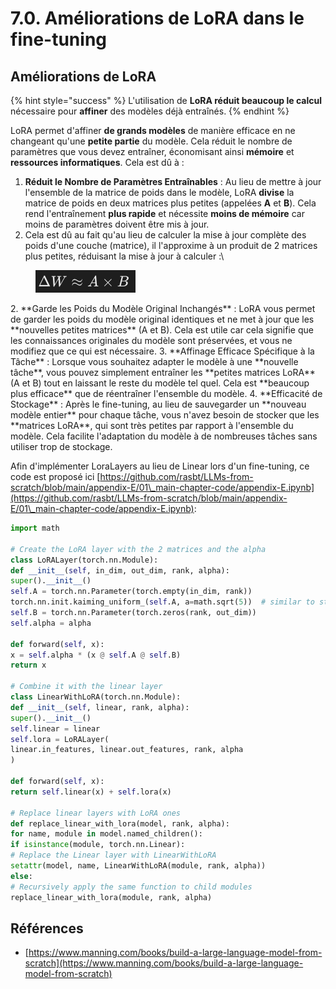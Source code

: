 # 7.0. Améliorations de LoRA dans le fine-tuning

## Améliorations de LoRA

{% hint style="success" %}
L'utilisation de **LoRA réduit beaucoup le calcul** nécessaire pour **affiner** des modèles déjà entraînés.
{% endhint %}

LoRA permet d'affiner **de grands modèles** de manière efficace en ne changeant qu'une **petite partie** du modèle. Cela réduit le nombre de paramètres que vous devez entraîner, économisant ainsi **mémoire** et **ressources informatiques**. Cela est dû à :

1. **Réduit le Nombre de Paramètres Entraînables** : Au lieu de mettre à jour l'ensemble de la matrice de poids dans le modèle, LoRA **divise** la matrice de poids en deux matrices plus petites (appelées **A** et **B**). Cela rend l'entraînement **plus rapide** et nécessite **moins de mémoire** car moins de paramètres doivent être mis à jour.
1.  Cela est dû au fait qu'au lieu de calculer la mise à jour complète des poids d'une couche (matrice), il l'approxime à un produit de 2 matrices plus petites, réduisant la mise à jour à calculer :\


<figure><img src="../../.gitbook/assets/image (9).png" alt=""><figcaption></figcaption></figure>
2. **Garde les Poids du Modèle Original Inchangés** : LoRA vous permet de garder les poids du modèle original identiques et ne met à jour que les **nouvelles petites matrices** (A et B). Cela est utile car cela signifie que les connaissances originales du modèle sont préservées, et vous ne modifiez que ce qui est nécessaire.
3. **Affinage Efficace Spécifique à la Tâche** : Lorsque vous souhaitez adapter le modèle à une **nouvelle tâche**, vous pouvez simplement entraîner les **petites matrices LoRA** (A et B) tout en laissant le reste du modèle tel quel. Cela est **beaucoup plus efficace** que de réentraîner l'ensemble du modèle.
4. **Efficacité de Stockage** : Après le fine-tuning, au lieu de sauvegarder un **nouveau modèle entier** pour chaque tâche, vous n'avez besoin de stocker que les **matrices LoRA**, qui sont très petites par rapport à l'ensemble du modèle. Cela facilite l'adaptation du modèle à de nombreuses tâches sans utiliser trop de stockage.

Afin d'implémenter LoraLayers au lieu de Linear lors d'un fine-tuning, ce code est proposé ici [https://github.com/rasbt/LLMs-from-scratch/blob/main/appendix-E/01\_main-chapter-code/appendix-E.ipynb](https://github.com/rasbt/LLMs-from-scratch/blob/main/appendix-E/01\_main-chapter-code/appendix-E.ipynb):
```python
import math

# Create the LoRA layer with the 2 matrices and the alpha
class LoRALayer(torch.nn.Module):
def __init__(self, in_dim, out_dim, rank, alpha):
super().__init__()
self.A = torch.nn.Parameter(torch.empty(in_dim, rank))
torch.nn.init.kaiming_uniform_(self.A, a=math.sqrt(5))  # similar to standard weight initialization
self.B = torch.nn.Parameter(torch.zeros(rank, out_dim))
self.alpha = alpha

def forward(self, x):
x = self.alpha * (x @ self.A @ self.B)
return x

# Combine it with the linear layer
class LinearWithLoRA(torch.nn.Module):
def __init__(self, linear, rank, alpha):
super().__init__()
self.linear = linear
self.lora = LoRALayer(
linear.in_features, linear.out_features, rank, alpha
)

def forward(self, x):
return self.linear(x) + self.lora(x)

# Replace linear layers with LoRA ones
def replace_linear_with_lora(model, rank, alpha):
for name, module in model.named_children():
if isinstance(module, torch.nn.Linear):
# Replace the Linear layer with LinearWithLoRA
setattr(model, name, LinearWithLoRA(module, rank, alpha))
else:
# Recursively apply the same function to child modules
replace_linear_with_lora(module, rank, alpha)
```
## Références

* [https://www.manning.com/books/build-a-large-language-model-from-scratch](https://www.manning.com/books/build-a-large-language-model-from-scratch)
